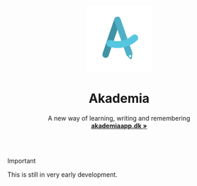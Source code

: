 <p align="center">
  <p align="center">
   <img width="150" height="150" src="AppLogo.png" alt="Logo">
  </p>
  <h1 align="center"><b>Akademia</b></h1>
  <p align="center">
    A new way of learning, writing and remembering
    <br />
    <a href="https://akademiaapp.dk/"><strong>akademiaapp.dk »</strong></a>
    <br />
  </p>
</p>

<br />
<br />

> [!IMPORTANT]
> This is still in very early development.

<br />

